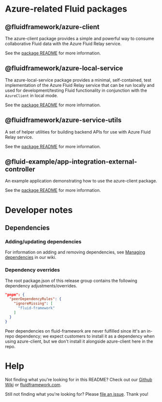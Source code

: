 # Azure-related Fluid packages

## @fluidframework/azure-client

The azure-client package provides a simple and powerful way to consume collaborative Fluid data with the Azure Fluid Relay service.

See the [package README](./packages/service-clients/azure-client/README.md) for more information.

## @fluidframework/azure-local-service

The azure-local-service package provides a minimal, self-contained, test implementation of the Azure Fluid Relay service that can be run locally and used for development/testing Fluid functionality in conjunction with the `AzureClient` in local mode.

See the [package README](./packages/azure-local-service/README.md) for more information.

## @fluidframework/azure-service-utils

A set of helper utilities for building backend APIs for use with Azure Fluid Relay service.

See the [package README](./packages/azure-service-utils/README.md) for more information.

## @fluid-example/app-integration-external-controller

An example application demonstrating how to use the azure-client package.

See the [package README](./packages/external-controller/README.md) for more information.

# Developer notes

## Dependencies

### Adding/updating dependencies

For information on adding and removing dependencies, see [Managing
dependencies](https://github.com/microsoft/FluidFramework/wiki/Managing-dependencies) in our wiki.

### Dependency overrides

The root package.json of this release group contains the following dependency adjustments/overrides.

```json
"pnpm": {
  "peerDependencyRules": {
    "ignoreMissing": [
      "fluid-framework"
    ]
  }
}
```

Peer dependencies on fluid-framework are never fulfilled since itt's an in-repo dependency; we expect customers to
install it as a dependency when using azure-client, but we don't install it alongside azure-client here in the repo.

# Help

Not finding what you're looking for in this README?
Check out our [Github Wiki](https://github.com/microsoft/FluidFramework/wiki) or [fluidframework.com](https://fluidframework.com/docs/).

Still not finding what you're looking for? Please [file an issue](https://github.com/microsoft/FluidFramework/wiki/Submitting-Bugs-and-Feature-Requests).
Thank you!
